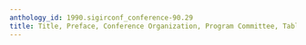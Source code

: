 ```yaml
---
anthology_id: 1990.sigirconf_conference-90.29
title: Title, Preface, Conference Organization, Program Committee, Table of Contents
---
```

